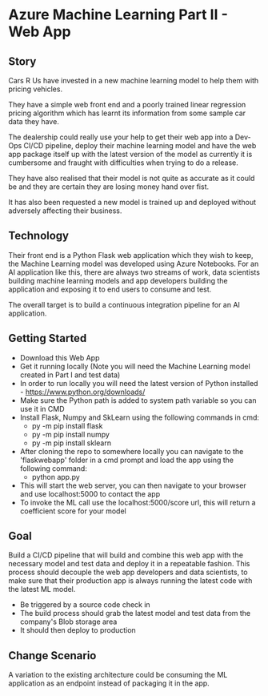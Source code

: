 # Azure Machine Learning Part II - Web App  

## Story  
Cars R Us have invested in a new machine learning model to help them with pricing vehicles.

They have a simple web front end and a poorly trained linear regression pricing algorithm which has learnt its information from some sample car data they have.

The dealership could really use your help to get their web app into a Dev-Ops CI/CD pipeline, deploy their machine learning model and have the web app package itself up with the latest version of the model as currently it is cumbersome and fraught with difficulties when trying to do a release.

They have also realised that their model is not quite as accurate as it could be and they are certain they are losing money hand over fist.

It has also been requested a new model is trained up and deployed without adversely affecting their business.

## Technology  
Their front end is a Python Flask web application which they wish to keep, the Machine Learning model was developed using Azure Notebooks. For an AI application like this, there are always two streams of work, data scientists building machine learning models and app developers building the application and exposing it to end users to consume and test.

The overall target is to build a continuous integration pipeline for an AI application. 

## Getting Started  
* Download this Web App
* Get it running locally (Note you will need the Machine Learning model created in Part I and test data)
* In order to run locally you will need the latest version of Python installed - https://www.python.org/downloads/
* Make sure the Python path is added to system path variable so you can use it in CMD
* Install Flask, Numpy and SkLearn using the following commands in cmd:
  * py -m pip install flask
  * py -m pip install numpy
  * py -m pip install sklearn
* After cloning the repo to somewhere locally you can navigate to the 'flaskwebapp' folder in a cmd prompt and load the app using the following command:
  * python app.py
* This will start the web server, you can then navigate to your browser and use localhost:5000 to contact the app
* To invoke the ML call use the localhost:5000/score url, this will return a coefficient score for your model

## Goal  
Build a CI/CD pipeline that will build and combine this web app with the necessary model and test data and deploy it in a repeatable fashion. This process should decouple the web app developers and data scientists, to make sure that their production app is always running the latest code with the latest ML model.
* Be triggered by a source code check in
* The build process should grab the latest model and test data from the company's Blob storage area
* It should then deploy to production

## Change Scenario  
A variation to the existing architecture could be consuming the ML application as an endpoint instead of packaging it in the app.
